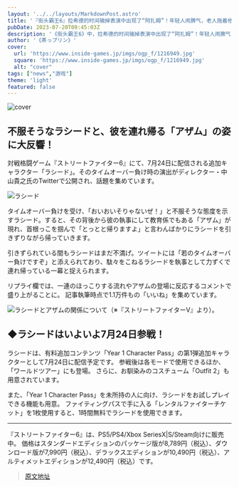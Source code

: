 ```yaml
---
layout: '../../layouts/MarkdownPost.astro'
title: '『街头霸王6』拉希德的时间输掉表演中出现了“阿扎姆”！年轻人闹脾气，老人拖着他回家引起了反响'
pubDate: 2023-07-20T09:45:03Z
description: '《街头霸王6》中，拉希德的时间输掉表演中出现了“阿扎姆”！年轻人闹脾气，老人拖着他回家引起了反响。'
author: '《茶っプリン》'
cover:
  url: 'https://www.inside-games.jp/imgs/ogp_f/1216949.jpg'
  square: 'https://www.inside-games.jp/imgs/ogp_f/1216949.jpg'
  alt: "cover"
tags: ["news","游戏"]
theme: 'light'
featured: false
---
```


![cover](https://www.inside-games.jp/imgs/ogp_f/1216949.jpg)

## 不服そうなラシードと、彼を連れ帰る「アザム」の姿に大反響！

対戦格闘ゲーム『ストリートファイター6』にて、7月24日に配信される追加キャラクター「ラシード」。そのタイムオーバー負け時の演出がディレクター・中山貴之氏のTwitterで公開され、話題を集めています。

![ラシード](https://www.inside-games.jp/imgs/zoom/1216950.jpg)

タイムオーバー負けを受け、「おいおいそりゃないぜ！」と不服そうな態度を示すラシード。すると、その背後から彼の執事にして教育係でもある「アザム」が現れ、首根っこを掴んで「とっとと帰りますよ」と言わんばかりにラシードを引きずりながら帰っていきます。

引きずられている間もラシードはまだ不満げ。ツイートには「若のタイムオーバー負けですぞ」と添えられており、駄々をこねるラシードを執事として力ずくで連れ帰っている一幕と捉えられます。

リプライ欄では、一連のほっこりする流れやアザムの登場に反応するコメントで盛り上がることに。
記事執筆時点で1.1万件もの「いいね」を集めています。

![ラシードとアザムの関係について（※『ストリートファイターV』より）。](https://twitter.com/StreetFighterJA/status/1401705466757992452)

## ◆ラシードはいよいよ7月24日参戦！

ラシードは、有料追加コンテンツ「Year 1 Character Pass」の第1弾追加キャラクターとして7月24日に配信予定です。 参戦後は各モードで使用できるほか、「ワールドツアー」にも登場。 さらに、お馴染みのコスチューム「Outfit 2」も用意されています。

また、「Year 1 Character Pass」を未所持の人に向け、ラシードをお試しプレイできる機能も用意。 ファイティングパスで手に入る「レンタルファイターチケット」を1枚使用すると、1時間無料でラシードを使用できます。

---

『ストリートファイター6』は、PS5/PS4/Xbox SeriesX|S/Steam向けに販売中。 価格はスタンダードエディションのパッケージ版が8,789円（税込）、ダウンロード版が7,990円（税込）、デラックスエディションが10,490円（税込）、アルティメットエディションが12,490円（税込）です。

>[原文地址](https://www.inside-games.jp/article/2023/07/20/147300.html)  